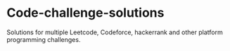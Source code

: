 # Code-challenge-solutions
Solutions for multiple Leetcode, Codeforce, hackerrank and other platform programming challenges.
